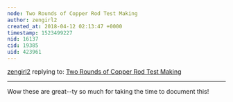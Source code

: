 ```yaml
---
node: Two Rounds of Copper Rod Test Making
author: zengirl2
created_at: 2018-04-12 02:13:47 +0000
timestamp: 1523499227
nid: 16137
cid: 19385
uid: 423961
---
```




[zengirl2](../profile/zengirl2) replying to: [Two Rounds of Copper Rod Test Making](../notes/ErikHanley11/04-12-2018/two-rounds-of-copper-rod-test-making)

----
Wow these are great--ty so much for taking the time to document this!